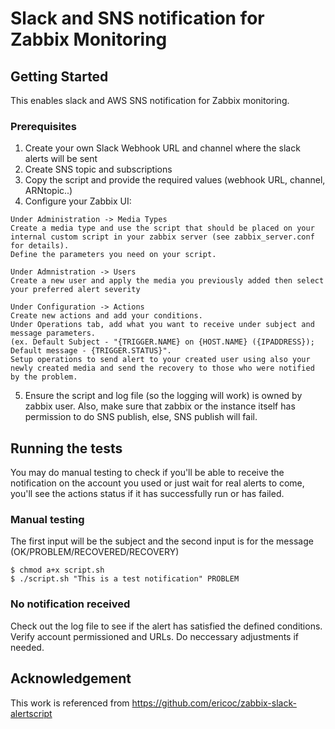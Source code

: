 # Slack and SNS notification for Zabbix Monitoring

## Getting Started
This enables slack and AWS SNS notification for Zabbix monitoring.

### Prerequisites
1. Create your own Slack Webhook URL and channel where the slack alerts will be sent
2. Create SNS topic and subscriptions
3. Copy the script and provide the required values (webhook URL, channel, ARNtopic..)
4. Configure your Zabbix UI:
```
Under Administration -> Media Types
Create a media type and use the script that should be placed on your internal custom script in your zabbix server (see zabbix_server.conf for details). 
Define the parameters you need on your script.
```
```
Under Admnistration -> Users
Create a new user and apply the media you previously added then select your preferred alert severity
```
```
Under Configuration -> Actions
Create new actions and add your conditions. 
Under Operations tab, add what you want to receive under subject and message parameters.
(ex. Default Subject - "{TRIGGER.NAME} on {HOST.NAME} ({IPADDRESS}); Default message - {TRIGGER.STATUS}".
Setup operations to send alert to your created user using also your newly created media and send the recovery to those who were notified by the problem.
```
5. Ensure the script and log file (so the logging will work) is owned by zabbix user. Also, make sure that zabbix or the instance itself has permission to do SNS publish, else, SNS publish will fail.

## Running the tests 
You may do manual testing to check if you'll be able to receive the notification on the account you used or just wait for real alerts to come, you'll see the actions status if it has successfully run or has failed.

### Manual testing
The first input will be the subject and the second input is for the message (OK/PROBLEM/RECOVERED/RECOVERY)
``` 
$ chmod a+x script.sh
$ ./script.sh "This is a test notification" PROBLEM
```

### No notification received
Check out the log file to see if the alert has satisfied the defined conditions. Verify account permissioned and URLs. Do neccessary adjustments if needed.

## Acknowledgement
This work is referenced from https://github.com/ericoc/zabbix-slack-alertscript

